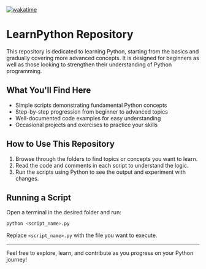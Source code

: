 <a href="https://wakatime.com/badge/user/bb00c0fe-44b9-40c6-b043-77019e433b47/project/2e691c5b-6d90-4ee7-a3c1-b40f05cd5cc5">
  <img src="https://wakatime.com/badge/user/bb00c0fe-44b9-40c6-b043-77019e433b47/project/2e691c5b-6d90-4ee7-a3c1-b40f05cd5cc5.svg" alt="wakatime">
</a>

# LearnPython Repository

This repository is dedicated to learning Python, starting from the basics and gradually covering more advanced concepts. It is designed for beginners as well as those looking to strengthen their understanding of Python programming.

## What You'll Find Here

- Simple scripts demonstrating fundamental Python concepts
- Step-by-step progression from beginner to advanced topics
- Well-documented code examples for easy understanding
- Occasional projects and exercises to practice your skills

## How to Use This Repository

1. Browse through the folders to find topics or concepts you want to learn.
2. Read the code and comments in each script to understand the logic.
3. Run the scripts using Python to see the output and experiment with changes.

## Running a Script

Open a terminal in the desired folder and run:

```bash
python <script_name>.py
```

Replace `<script_name>.py` with the file you want to execute.

---

Feel free to explore, learn, and contribute as you progress on your Python journey!
